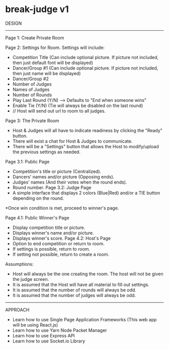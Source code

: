 # break-judge v1

DESIGN

--------------------------------------------------------------------------------------------------
Page 1: Create Private Room

Page 2: Settings for Room. Settings will include:
* Competition Title (Can include optional picture. If picture not included, then just default font will be displayed)
* Dancer/Group #1 (Can include optional picture. If picture not included, then just name will be displayed)
* Dancer/Group #2
* Number of Judges
* Names of Judges
* Number of Rounds
* Play Last Round (Y/N) --> Defaults to "End when someone wins"
* Enable Tie (Y/N) (Tie will always be disabled on the last round)
* // Host will send out url to room to all judges.

Page 3: The Private Room
* Host & Judges will all have to indicate readiness by clicking the "Ready" button.
* There will exist a chat for Host & Judges to communicate.
* There will be a "Settings" button that allows the Host to modify/upload the previous settings as needed.

Page 3.1: Public Page
* Competition's title or picture (Centralized).
* Dancers' names and/or picture (Opposing ends).
* Judges' names (And their votes when the round ends).
* Round number.
Page 3.2: Judge Page
* A simple interface that displays 2 colors (Blue|Red) and/or a TIE button depending on the round.

*Once win condition is met, proceed to winner's page.

Page 4.1: Public Winner's Page
* Display competition title or picture.
* Displays winner's name and/or picture.
* Displays winner's score.
Page 4.2: Host's Page
* Option to end competition or return to room.
* If settings is possible, return to room.
* If setting not possible, return to create a room.


Assumptions:
* Host will always be the one creating the room. The host will not be given the judge screen.
* It is assumed that the Host will have all material to fill out settings.
* It is assumed that the number of rounds will always be odd.
* It is assumed that the number of judges will always be odd.
--------------------------------------------------------------------------------------------------

APPROACH

* Learn how to use Single Page Application Frameworks (This web app will be using React.js)
* Learn how to use Yarn Node Packet Manager
* Learn how to use Express API
* Learn how to use Socket.io Library